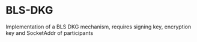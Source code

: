 # BLS-DKG
Implementation of a BLS DKG mechanism, requires signing key, encryption key and SocketAddr of participants 
